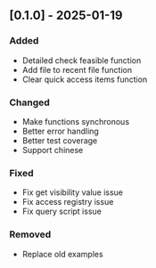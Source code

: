 ## [0.1.0] - 2025-01-19

### Added

- Detailed check feasible function
- Add file to recent file function
- Clear quick access items function

### Changed

- Make functions synchronous
- Better error handling
- Better test coverage
- Support chinese


### Fixed

- Fix get visibility value issue
- Fix access registry issue
- Fix query script issue

### Removed

- Replace old examples
